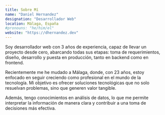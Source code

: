 ```yaml
---
title: Sobre Mí
name: "Daniel Hernandez"
designation: "Desarrollador Web"
location: Málaga, España
#pronouns: "he/him/el"
website: "https://dhernandez.dev"
---
```


Soy desarrollador web con 3 años de experiencia, capaz de llevar un proyecto desde cero, abarcando todas sus etapas: toma de requerimientos, diseño, desarrollo y puesta en producción, tanto en backend como en frontend.

Recientemente me he mudado a Málaga, donde, con 23 años, estoy enfocado en seguir creciendo como profesional en el mundo de la tecnología. Mi objetivo es ofrecer soluciones tecnológicas que no solo resuelvan problemas, sino que generen valor tangible.

Además, tengo conocimientos en análisis de datos, lo que me permite interpretar la información de manera clara y contribuir a una toma de decisiones más efectiva.
